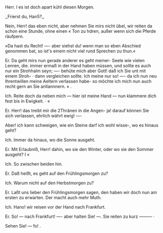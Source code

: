 Herr. I es ist doch apart kühl diesen Morgen.

,,Frierst du, Han5?,,

Nein, Herr! das eben nicht, aber nehmen Sie mirs
nicht übel, wir reiten da schon eine Stunde, ohne einen «
Ton zu hdren, außer wenn sich die Pferde räufpern.

»Da hast du Recht! —- aber siehst du! wenn man so
eben Abschied genommen bat, so ist's einem nicht viel rund
Sprechen zu thun.«

Er. Da geht mirs nun gerade anderer es geht meiner-
Seele wie vielen Lenren, die. immer ermaß in der Hand
haben müssen, und sollte es auch nur ein Strohhalm seyn; —-
behüte mich aber Gott! daß ich Sie unt mit einem Stroh- ·
dann vergleichen sollte. Ich meine nur so! —- da ich nun
neu Ihrentwillen meine Aeltern verlassen habe- so möchte
ich mich nun auch recht gern an Sie anllannnern. » .

Ich. Reite doch da neben mich — hier ist meine Hand
— nun klammere dich fest bis in Ewigkeit. · «

Er. Herr! das treibt mir die 2Thränen in die Angen-
ja! darauf können Sie sich verlassen, ehrlich währt ewig! —-

Aber! ich kann schweigen, wie ein Steine darf ich wohl
wisse-, wo es hinaus geht?

Ich. Immer da hinaus, wo die Sonne ausgeht.

Er. Mit Erlaubniß, Herr! dahin, wo sie den Winter,
oder wo sie den Sommer ausgeht? I «

Ich. So zwischen beiden hin.

Er. Daß heißt, es geht auf den Frühlingsmorgen zu?

Ich. Warum nicht auf den Herbstmorgen zu?

Er. Laßt uns lieber den Frühlingsmorgen sagen, den
haben wir doch nun am ersten zu erwarten. Der macht
auch mehr Muth.

Ich. Hano! wir reisen vor der Hand nach Frankfurt.

Er. So! — nach Frankfurt! —- aber halten Sie! —.
Sie reiten zu kurz ——— ·

Sehen Sie! — fo! .

